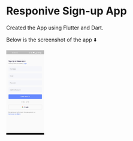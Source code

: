 # Responive Sign-up App

Created the App using Flutter and Dart.

Below is the screenshot of the app ⬇️
<div style="display: flex;">
  <img style="width: 20%;" src="assets/Screenshot.jpg">
</div>

